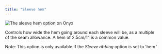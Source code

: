 ```yaml
---
title: "Sleeve hem"
---
```


![The sleeve hem option on Onyx](./sleevehem.svg)

Controls how wide the hem going around each sleeve will be, as a multiple of the seam allowance. A hem of 2.5cm/1" is a common value.

Note: This option is only available if the _Sleeve ribbing_ option is set to 'hem.'
